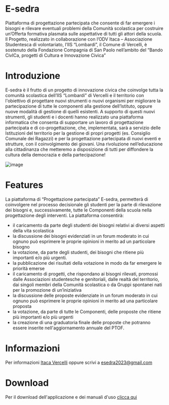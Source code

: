 # E-sedra
Piattaforma di progettazione partecipata che consente di far emergere i bisogni e rilevare eventuali problemi della Comunità scolastica per costruire un’Offerta formativa plasmata sulle aspettative di tutti gli attori della scuola.
Il Progetto, realizzato in collaborazione con l’ODV Itaca – Associazione Studentesca di volontariato, l’IIS “Lombardi”, il Comune di Vercelli, è sostenuto della Fondazione Compagnia di San Paolo nell’ambito del “Bando CivICa, progetti di Cultura e Innovazione Civica”

# Introduzione
E-sedra è il frutto di un progetto di innovazione civica che coinvolge tutta la comunità scolastica dell’IIS “Lombardi” di Vercelli e il territorio con l'obiettivo di progettare nuovi strumenti o nuovi organismi per migliorare la partecipazione di tutte le componenti alla gestione dell’Istituto, oppure nuove modalità di gestione di quelli esistenti.
A supporto di questi nuovi strumenti, gli studenti e i docenti hanno realizzato una piattaforma informatica che consenta di supportare un lavoro di progettazione partecipata e di co-progettazione, che, implementata, sarà a servizio delle Istituzioni del territorio per la gestione di propri progetti (es. Consiglio Comunale dei Ragazzi) e per la progettazione partecipata di nuovi eventi e strutture, con il coinvolgimento dei giovani.
Una rivoluzione nell’educazione alla cittadinanza che metteremo a disposizione di tutti per diffondere la cultura della democrazia e della partecipazione!

![image](https://github.com/Esedra2023/Esedra/assets/133657626/454523d0-f5da-44b6-8f1d-522f00b02216)

# Features
La piattaforma di “Progettazione partecipata” E-sedra, permetterà di coinvolgere nel processo decisionale gli studenti per la parte di rilevazione dei bisogni e, successivamente, tutte le Componenti della scuola nella progettazione degli interventi.
La piattaforma consentirà:
- il caricamento da parte degli studenti dei bisogni relativi ai diversi aspetti della vita scolastica
- la discussione dei bisogni evidenziati in un forum moderato in cui ognuno può esprimere le proprie opinioni in merito ad un particolare bisogno
- la votazione, da parte degli studenti, dei bisogni che ritiene più importanti e/o più urgenti. 
- la pubblicazione dei risultati della votazione in modo da far emergere le priorità emerse
- il caricamento di progetti, che rispondano ai bisogni rilevati, promossi dalle Associazioni studentesche e genitoriali, dalle realtà del territorio, dai singoli    membri della Comunità scolastica o da Gruppi spontanei nati per la promozione di un’iniziativa
- la discussione delle proposte evidenziate in un forum moderato in cui ognuno può esprimere le proprie opinioni in merito ad una particolare proposta
- la votazione, da parte di tutte le Componenti, delle proposte che ritiene più importanti e/o più urgenti
- la creazione di una graduatoria finale delle proposte che potranno essere inserite nell'aggiornamento annuale del PTOF.

# Informazioni
Per informazioni [Itaca Vercelli](https://www.itacavercelli.it/omnicrazia/) oppure scrivi a [esedra2023@gmail.com](https://www.itacavercelli.it/omnicrazia/)
# Download
Per il download dell'applicazione e dei manuali d'uso [clicca qui](https://www.itacavercelli.it/omnicrazia/)
